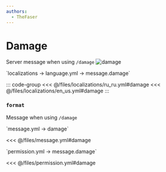 ```yaml
---
authors:
  - TheFaser
---
```


# Damage

<!--@include: @/parts/vanillaWarn.md#command-->

Server message when using `/damage`
![damage](/damage.png)

[//]: # (localization)
<!--@include: @/parts/words.md#localization-->
<!--@include: @/parts/words.md#path--> `localizations → language.yml → message.damage`

<!--@include: @/parts/words.md#default-->

::: code-group
<<< @/files/localizations/ru_ru.yml#damage
<<< @/files/localizations/en_us.yml#damage
:::

### `format`

Message when using `/damage`

[//]: # (message.yml)
<!--@include: @/parts/words.md#setting-->
<!--@include: @/parts/words.md#path--> `message.yml → damage`

<!--@include: @/parts/words.md#default-->
<<< @/files/message.yml#damage

<!--@include: @/parts/enable.md-->

<!--@include: @/parts/range.md-->
<!--@include: @/parts/destination.md-->
<!--@include: @/parts/sound.md-->

[//]: # (permission.yml)
<!--@include: @/parts/words.md#permission-->
<!--@include: @/parts/words.md#path--> `permission.yml → message.damage`

<!--@include: @/parts/words.md#default-->
<<< @/files/permission.yml#damage

<!--@include: @/parts/permission/permissionTier3.md-->
<!--@include: @/parts/permission/sound.md-->